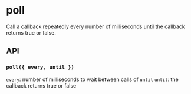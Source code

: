 # poll
Call a callback repeatedly every number of milliseconds until the callback returns true or false.


## API

### `poll({ every, until })`

`every`: number of milliseconds to wait between calls of `until`
`until`: the callback returns true or false
